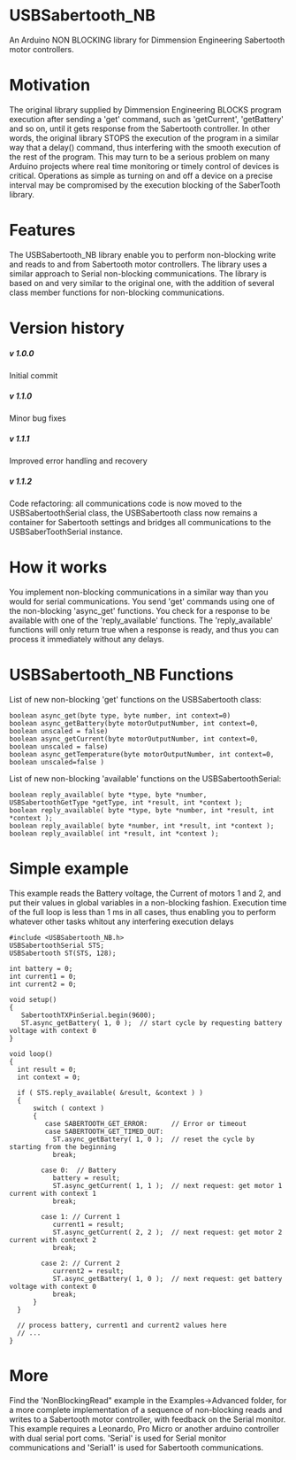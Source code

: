 # USBSabertooth_NB

An Arduino NON BLOCKING library for Dimmension Engineering Sabertooth motor controllers.

# Motivation

The original library supplied by Dimmension Engineering BLOCKS program execution after sending a 'get' command, such as 'getCurrent', 'getBattery' and so on, until it gets response from the Sabertooth controller. In other words, the original library STOPS the execution of the program in a similar way that a delay() command, thus interfering with the smooth execution of the rest of the program. This may turn to be a serious problem on many Arduino projects where real time monitoring or timely control of devices is critical. Operations as simple as turning on and off a device on a precise interval may be compromised by the execution blocking of the SaberTooth library.

# Features

The USBSabertooth_NB library enable you to perform non-blocking write and reads to and from Sabertooth motor controllers. The library uses a similar approach to Serial non-blocking communications. The library is based on and very similar to the original one, with the addition of several class member functions for non-blocking communications.

# Version history

##### v 1.0.0   

Initial commit

##### v 1.1.0   

Minor bug fixes

##### v 1.1.1   

Improved error handling and recovery

##### v 1.1.2   

Code refactoring: all communications code is now moved to the USBSabertoothSerial class, the USBSabertooth class now remains a container for Sabertooth settings and bridges all communications to the USBSaberToothSerial instance.

# How it works

You implement non-blocking communications in a similar way than you would for serial communications. You send 'get' commands using one of the non-blocking 'async_get' functions. You check for a response to be available with one of the 'reply_available' functions. The 'reply_available' functions will only return true when a response is ready, and thus you can process it immediately without any delays. 

# USBSabertooth_NB Functions

List of new non-blocking 'get' functions on the USBSabertooth class:
```
boolean async_get(byte type, byte number, int context=0)
boolean async_getBattery(byte motorOutputNumber, int context=0, boolean unscaled = false)
boolean async_getCurrent(byte motorOutputNumber, int context=0, boolean unscaled = false)
boolean async_getTemperature(byte motorOutputNumber, int context=0, boolean unscaled=false )
```

List of new non-blocking 'available' functions on the USBSabertoothSerial:
```
boolean reply_available( byte *type, byte *number, USBSabertoothGetType *getType, int *result, int *context );
boolean reply_available( byte *type, byte *number, int *result, int *context );
boolean reply_available( byte *number, int *result, int *context );
boolean reply_available( int *result, int *context );
```

# Simple example

This example reads the Battery voltage, the Current of motors 1 and 2, and put their values in global variables in a non-blocking fashion. Execution time of the full loop is less than 1 ms in all cases, thus enabling you to perform whatever other tasks whitout any interfering execution delays

```
#include <USBSabertooth_NB.h>
USBSabertoothSerial STS; 
USBSabertooth ST(STS, 128);

int battery = 0;
int current1 = 0;
int current2 = 0;

void setup() 
{ 
   SabertoothTXPinSerial.begin(9600); 
   ST.async_getBattery( 1, 0 );  // start cycle by requesting battery voltage with context 0
}

void loop() 
{
  int result = 0;
  int context = 0;
  
  if ( STS.reply_available( &result, &context ) )
  {
      switch ( context )
      {
         case SABERTOOTH_GET_ERROR:      // Error or timeout
         case SABERTOOTH_GET_TIMED_OUT:  
           ST.async_getBattery( 1, 0 );  // reset the cycle by starting from the beginning
           break;
           
        case 0:  // Battery  
           battery = result;
           ST.async_getCurrent( 1, 1 );  // next request: get motor 1 current with context 1
           break;
           
        case 1: // Current 1
           current1 = result;
           ST.async_getCurrent( 2, 2 );  // next request: get motor 2 current with context 2
           break;

        case 2: // Current 2
           current2 = result;
           ST.async_getBattery( 1, 0 );  // next request: get battery voltage with context 0
           break;
      } 
  }

  // process battery, current1 and current2 values here
  // ...
}

```

# More

Find the 'NonBlockingRead" example in the Examples->Advanced folder, for a more complete implementation of a sequence of non-blocking reads and writes to a Sabertooth motor controller, with feedback on the Serial monitor. This example requires a Leonardo, Pro Micro or another arduino controller with dual serial port coms. 'Serial' is used for Serial monitor communications and 'Serial1' is used for Sabertooth communications.

